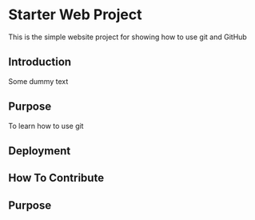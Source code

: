 # Starter Web Project

This is the simple website project for showing how to use git and GitHub

## Introduction

Some dummy text

## Purpose

To learn how to use git

## Deployment

## How To Contribute

## Purpose


